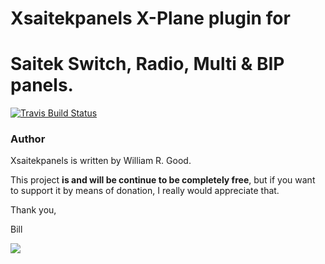 # Xsaitekpanels X-Plane plugin for
# Saitek Switch, Radio, Multi & BIP panels.
[![Travis Build Status](https://travis-ci.org/sparker256/xsaitekpanels.svg)](https://travis-ci.org/sparker256/xsaitekpanels)

### Author
Xsaitekpanels is written by William R. Good.

This project **is and will be continue to be completely free**, but if you want to support it by means of donation, I really would appreciate that.

Thank you,

Bill

[![](https://www.paypal.com/en_US/i/btn/btn_donateCC_LG.gif)](https://www.paypal.com/cgi-bin/webscr?cmd=_donations&business=JZG2ALMZQZYNG&lc=US&item_name=Xsaitekpanels&currency_code=USD&bn=PP%2dDonationsBF%3abtn_donateCC_LG%2egif%3aNonHosted)
